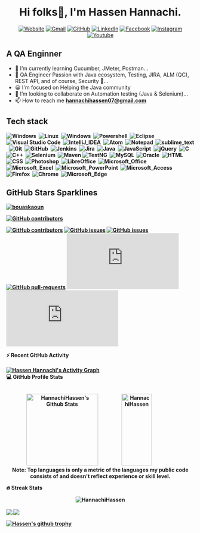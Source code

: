 
<!---
HannachiHassen/HannachiHassen is a ✨ special ✨ repository because its `README.md` (this file) appears on your GitHub profile.
You can click the Preview link to take a look at your changes.
--->

<h1 align="center" dir="auto">
  Hi folks<g-emoji class="g-emoji" alias="wave" fallback-src="https://github.githubassets.com/images/icons/emoji/unicode/1f44b.png">👋</g-emoji>, I'm Hassen Hannachi.</h1>
  
<!---
  <a href="https://twitter.com/josnothosay" rel="nofollow"><img align="center" src="https://raw.githubusercontent.com/rahuldkjain/github-profile-readme-generator/master/src/images/icons/Social/twitter.svg" alt="josnothosay" height="30" width="40" style="max-width: 100%;"></a>
  <a href="https://linkedin.com/in/renjujv" rel="nofollow"><img align="center" src="https://raw.githubusercontent.com/rahuldkjain/github-profile-readme-generator/master/src/images/icons/Social/linked-in-alt.svg" alt="renjujv" height="30" width="40" style="max-width: 100%;"></a>
  --->
  <p align="center" dir="auto">
<a href="https://candida-noronha.web.app/"><img src="https://img.icons8.com/bubbles/50/000000/web.png" alt="Website"/></a>
<a href="mailto:candida.noronha18@gmail.com"><img src="https://img.icons8.com/bubbles/50/000000/gmail.png" alt="Gmail"/></a>
<a href="https://github.com/Candida18"><img src="https://img.icons8.com/bubbles/50/000000/github.png" alt="GitHub"/></a>
<a href="https://linkedin.com/in/candida-ruth-noronha-b019101ab"><img src="https://img.icons8.com/bubbles/50/000000/linkedin.png" alt="LinkedIn"/></a>
<a href="https://www.facebook.com/candida.noronha.77"><img src="https://img.icons8.com/bubbles/50/000000/facebook-new.png" alt="Facebook"/></a>
<a href="https://instagram.com/candyyyy__18"><img src="https://img.icons8.com/bubbles/50/000000/instagram.png" alt="Instagram"/></a>
<a href="https://www.youtube.com/channel/UC7V1Gm8V0kRLp_EHB8aDj2A"><img src="https://img.icons8.com/bubbles/50/000000/youtube.png" alt="Youtube"/></a>

</p>

<h2> A QA Enginner </h2>

- 🌱 I’m currently learning Cucumber, JMeter, Postman...
- 👀 QA Engineer Passion with Java ecosystem, Testing, JIRA, ALM (QC), REST API, and of course, Security 🔐...
- 😀 I'm focused on Helping the Java community
- 💞️ I’m looking to collaborate on Automation testing (Java & Selenium)...
- 📫 How to reach me <strong> <a herf="mailto:hannachihassen07@gmail.com">hannachihassen07@gmail.com</a>
  
<h2>Tech stack</h2>
  
<p align="center">   

![Windows](https://img.shields.io/badge/-Windows-05122A?style=flat&logo=windows&logoColor=FFA518)&nbsp;
![Linux](https://img.shields.io/badge/-Linux-05122A?style=flat&logo=linux&logoColor=FFA518)&nbsp;
![Windows](https://img.shields.io/badge/Windows%20terminal-05122A?style=flat&logo=windows&logoColor=FFA518)&nbsp;
![Powershell](https://img.shields.io/badge/Powershell-05122A?style=flat&logo=powershell&logoColor=FFA518)&nbsp;
![Eclipse](https://img.shields.io/badge/-Eclipse-05122A?style=flat&logo=eclipse-ide&logoColor=2C2255)
![Visual Studio Code](https://img.shields.io/badge/-Visual%20Studio%20Code-05122A?style=flat&logo=visual-studio-code&logoColor=007ACC)&nbsp;
![IntelliJ_IDEA](https://img.shields.io/badge/IntelliJ_IDEA-05122A?style=flat&logo=intellij-idea)&nbsp;
![Atom](https://img.shields.io/badge/Atom-05122A?style=flat&logo=Atom)&nbsp;
![Notepad](https://img.shields.io/badge/Notepad++-05122A?style=flat&logo=notepad%2B%2B)&nbsp;
![sublime_text](https://img.shields.io/badge/sublime_text-05122A?style=flat&logo=sublime-text)&nbsp;
![Git](https://img.shields.io/badge/-Git-05122A?style=flat&logo=git)&nbsp;
![GitHub](https://img.shields.io/badge/-GitHub-05122A?style=flat&logo=github)&nbsp;
![Jenkins](https://img.shields.io/badge/Jenkins-05122A?style=flat&logo=jenkins)&nbsp;
![Jira](https://img.shields.io/badge/Jira-05122A?style=flat&logo=jira)&nbsp;
![Java](https://img.shields.io/badge/-Java-05122A?style=flat&logo=java&logoColor=FFA518)&nbsp;
![JavaScript](https://img.shields.io/badge/-JavaScript-05122A?style=flat&logo=javascript)&nbsp;
![jQuery](https://img.shields.io/badge/jQuery-05122A?style=flat&logo=jquery&logoColor=00599C)&nbsp;
![C](https://img.shields.io/badge/-C-05122A?style=flat&logo=C&logoColor=A8B9CC)&nbsp;
![C++](https://img.shields.io/badge/-C++-05122A?style=flat&logo=C%2B%2B&logoColor=00599C)&nbsp;
![Selenium](https://img.shields.io/badge/-Selenium-05122A?style=flat&logo=selenium&logoColor=092E20)&nbsp;
![Maven](https://img.shields.io/badge/-Maven-05122A?style=flat&logo=Maven)
![TestNG](https://img.shields.io/badge/-TestNG-05122A?style=testng&logo=testng)&nbsp;
![MySQL](https://img.shields.io/badge/MySQL-05122A?style=flat&logo=mysql)&nbsp;
![Oracle](https://img.shields.io/badge/Oracle-05122A?style=flat&logo=oracle)&nbsp;
![HTML](https://img.shields.io/badge/-HTML-05122A?style=flat&logo=HTML5)&nbsp;
![CSS](https://img.shields.io/badge/-CSS-05122A?style=flat&logo=CSS3&logoColor=1572B6)&nbsp;
![Photoshop](https://img.shields.io/badge/-Photoshop-05122A?style=flat&logo=adobe-photoshop)&nbsp;
![LibreOffice](https://img.shields.io/badge/LibreOffice-05122A?style=flat&logo=LibreOffice)&nbsp;
![Microsoft_Office](https://img.shields.io/badge/Microsoft_Office-05122A?style=flat&logo=microsoft-office)&nbsp;
![Microsoft_Excel](https://img.shields.io/badge/Microsoft_Excel-05122A?style=flat&logo=microsoft-excel)&nbsp;
![Microsoft_PowerPoint](https://img.shields.io/badge/Microsoft_PowerPoint-05122A?style=flat&logo=microsoft-powerpoint)&nbsp;
![Microsoft_Access](https://img.shields.io/badge/Microsoft_Access-05122A?style=flat&logo=microsoft-access)&nbsp;
![Firefox](https://img.shields.io/badge/Firefox_Browser-05122A?style=flat&logo=Firefox-Browser)&nbsp;
![Chrome](https://img.shields.io/badge/Google_chrome-05122A?style=flat&logo=Google_chrome)&nbsp;
![Microsoft_Edge](https://img.shields.io/badge/Microsoft_Edge-05122A?style=flat&logo=microsoft_edge)&nbsp;

 </p>
 
 <!--- 
[![GitHub](https://badgen.net/badge/icon/github?icon=github&label)](https://github.com)
[![git](https://badgen.net/badge/icon/git?icon=git&label)](https://git-scm.com)
[![Eclipse](https://badgen.net/badge/icon/eclipse?icon=eclipse&label)](https://https://eclipse.org/)
[![Maven](https://badgen.net/badge/icon/maven?icon=maven&label)](https://https://maven.apache.org/)
[![Jira](https://badgen.net/badge/icon/jira?icon=jira&label)](https://https://jira.com/)
[![Windows](https://badgen.net/badge/icon/windows?icon=windows&label)](https://microsoft.com/windows/)
  -->
  
<h2> GitHub Stars Sparklines</h2>
	
<a href="https://github.com/HannachiHassen"><img src="https://komarev.com/ghpvc/?username=HannachiHassen&label=Profile%20views&color=0e75b6&style=flat" alt="bouaskaoun" /></a>	
	
[![GitHub contributors](https://komarev.com/ghpvc/?username=HannachiHassen)](https://GitHub.com/HannachiHassen/badges/graphs/contributors/)	

[![GitHub contributors](https://img.shields.io/github/contributors/Naereen/badges.svg)](https://GitHub.com/HannachiHassen/badges/graphs/contributors/)
[![GitHub issues](https://img.shields.io/github/issues/Naereen/StrapDown.js.svg)](https://GitHub.com/HannachiHassen/StrapDown.js/issues/)
[![GitHub issues](https://img.shields.io/github/issues/Naereen/StrapDown.js.svg)](https://GitHub.com/HannachiHassen/StrapDown.js/issues/)
[![GitHub pull-requests](https://img.shields.io/github/issues-pr/Naereen/StrapDown.js.svg)](https://GitHub.com/HannachiHassen/StrapDown.js/pull/)
[![Only 32 Kb](https://badge-size.herokuapp.com/Naereen/StrapDown.js/master/strapdown.min.js)](https://github.com/HannachiHassen/StrapDown.js/blob/master/strapdown.min.js)
[![GitHub pull-requests merged](https://badgen.net/github/merged-prs/Naereen/Strapdown.js)](https://github.com/HannachiHassen/StrapDown.js/pulls?q=is%3Amerged)
  
<summary><b>⚡ Recent GitHub Activity</b></summary>
  <br/>
   <a href="https://github.com/HannachiHassen"><img alt="Hassen Hannachi's Activity Graph" src="https://activity-graph.herokuapp.com/graph?username=HannachiHassen&custom_title=Hannachihassen's%20Contribution%20Graph&theme=react-dark" /></a>
  <br/>

<summary><b>💻 GitHub Profile Stats</b></summary>  
  <br/> 
 <p align="center"> 
 <a href="https://github.com/anuraghazra/github-readme-stats">
   <img alt="HannachiHassen's Github Stats" src="https://github-readme-stats.vercel.app/api?username=HannachiHassen&show_icons=true&count_private=true&theme=radical" height="192px" style="max-width: 100%; width="48%"/></a>
	  <img src="https://github-readme-stats.vercel.app/api/top-langs?username=HannachiHassen&langs_count=10&show_icons=true&locale=en&layout=compact&theme=radical" alt="HannachiHassen" height="192px style="max-width: 100%; width="40%""/>
 <br/>
 <b>Note:</b> Top languages is only a metric of the languages my public code consists of and doesn't reflect experience or skill level.
 </p>
 
 <summary><b>🔥 Streak Stats</b></summary>
  
<p align="center"><img src="https://github-readme-streak-stats.herokuapp.com/?user=HannachiHassen&theme=radical"  alt="HannachiHassen" /></p>
          
  
 <a href="https://github.com/anuraghazra/github-readme-stats">
  <img align="center" src="https://github-readme-stats.vercel.app/api/pin/?username=anuraghazra&repo=github-readme-stats" />
</a>
<a href="https://github.com/anuraghazra/convoychat">
  <img align="center" src="https://github-readme-stats.vercel.app/api/pin/?username=anuraghazra&repo=convoychat" />
</a> 

[![Hassen's github trophy](https://github-profile-trophy.vercel.app/?username=HannachiHassen&row=1)](https://github.com/ryo-ma/github-profile-trophy)
